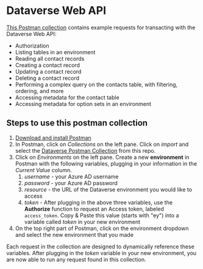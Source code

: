 # Dataverse Web API
[This Postman collection](./Dataverse%20Web%20API.postman_collection.json) contains example requests for transacting with the Dataverse Web API:
- Authorization
- Listing tables in an environment
- Reading all contact records
- Creating a contact record
- Updating a contact record
- Deleting a contact record
- Performing a complex query on the contacts table, with filtering, ordering, and more
- Accessing metadata for the contact table
- Accessing metadata for option sets in an environment

## Steps to use this postman collection
1. [Download and install Postman](https://www.postman.com/downloads/)
2. In Postman, click on *Collections* on the left pane. Click on *import* and select the [Dataverse Postman Collection](./Dataverse%20Web%20API.postman_collection.json) from this repo.
3. Click on *Environments* on the left pane. Create a new **environment** in Postman with the following variables, plugging in your information in the *Current Value* column.
    1. *username* - your Azure AD username
    2. *password* - your Azure AD password
    3. *resource* - the URL of the Dataverse environment you would like to access
    4. *token* - After plugging in the above three variables, use the **Authorize** function to request an Access token, labeled `access_token`. Copy & Paste this value (starts with "ey") into a variable called *token* in your new environment
4. On the top right part of Postman, click on the environment dropdown and select the new environment that you made

Each request in the collection are designed to dynamically reference these variables. After plugging in the *token* variable in your new environment, you are now able to run any request found in this collection.